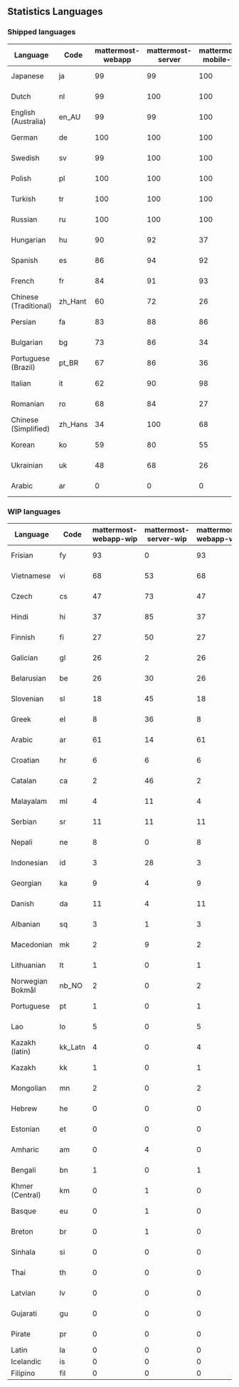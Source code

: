 ## Statistics Languages ##
###  Shipped languages  ###
|Language|Code|mattermost-webapp|mattermost-server|mattermost-mobile-v2|mattermost-desktop|focalboard-webapp|playbooks-webapp|Total|Last Modified|
|---|---|---|---|---|---|---|---|---|---|
|Japanese|ja| 99| 99| 100| 100| 100| 100| 99|2023-03-26T03:16:20.131759Z|
|Dutch|nl| 99| 100| 100| 100| 99| 100| 99|2023-03-24T13:16:47.375690Z|
|English (Australia)|en_AU| 99| 99| 100| 100| 100| 99| 99|2023-03-23T08:57:03.826338Z|
|German|de| 100| 100| 100| 100| 100| 100| 99|2023-03-15T14:51:57.874337Z|
|Swedish|sv| 99| 100| 100| 100| 100| 100| 99|2023-03-20T10:54:25.660137Z|
|Polish|pl| 100| 100| 100| 100| 100| 100| 99|2023-03-18T17:21:54.667169Z|
|Turkish|tr| 100| 100| 100| 100| 100| 100| 98|2023-03-17T10:11:53.359157Z|
|Russian|ru| 100| 100| 100| 100| 75| 59| 97|2023-03-17T09:52:45.233866Z|
|Hungarian|hu| 90| 92| 37| 99| 92| 81| 88|2023-03-08T16:55:25.893488Z|
|Spanish|es| 86| 94| 92| 98| 48| 0| 86|2023-03-24T12:19:50.068130Z|
|French|fr| 84| 91| 93| 96| 86| 27| 85|2023-03-20T09:39:53.812938Z|
|Chinese (Traditional)|zh_Hant| 60| 72| 26| 0| 100| 0| 84|2023-03-08T16:56:39.798390Z|
|Persian|fa| 83| 88| 86| 100| 27| 1| 82|2023-03-08T16:55:14.020989Z|
|Bulgarian|bg| 73| 86| 34| 0| 0| 0| 75|2023-03-08T16:54:50.705692Z|
|Portuguese (Brazil)|pt_BR| 67| 86| 36| 44| 96| 0| 73|2023-03-21T12:48:45.731135Z|
|Italian|it| 62| 90| 98| 5| 64| 0| 72|2023-03-12T17:47:11.540995Z|
|Romanian|ro| 68| 84| 27| 0| 0| 0| 71|2023-03-08T16:56:05.783471Z|
|Chinese (Simplified)|zh_Hans| 34| 100| 68| 100| 100| 0| 69|2023-03-26T17:09:17.212601Z|
|Korean|ko| 59| 80| 55| 99| 92| 8| 66|2023-03-09T23:22:41.243594Z|
|Ukrainian|uk| 48| 68| 26| 79| 54| 0| 55|2023-03-08T16:56:28.774577Z|
|Arabic|ar| 0| 0| 0| 45| 46| 0| 20|2023-03-08T14:17:38.148886Z|
###  WIP languages  ###
|Language|Code|mattermost-webapp-wip|mattermost-server-wip|mattermost-webapp-wip|Total|Last Modified|
|---|---|---|---|---|---|--|
|Frisian|fy| 93| 0| 93| 62|2023-02-16T10:53:34.112562Z|
|Vietnamese|vi| 68| 53| 68| 59|2023-03-01T07:41:44.190635Z|
|Czech|cs| 47| 73| 47| 57|2023-03-24T11:22:32.946925Z|
|Hindi|hi| 37| 85| 37| 49|2023-02-16T10:54:30.415850Z|
|Finnish|fi| 27| 50| 27| 34|2023-02-16T10:53:07.351812Z|
|Galician|gl| 26| 2| 26| 32|2023-02-16T10:53:47.791156Z|
|Belarusian|be| 26| 30| 26| 27|2023-03-04T14:21:26.951925Z|
|Slovenian|sl| 18| 45| 18| 23|2023-01-28T03:31:36.696653Z|
|Greek|el| 8| 36| 8| 22|2023-01-23T11:30:04.120446Z|
|Arabic|ar| 61| 14| 61| 20|2023-03-08T14:17:38.148886Z|
|Croatian|hr| 6| 6| 6| 17|2023-03-20T20:33:39.453510Z|
|Catalan|ca| 2| 46| 2| 15|2023-02-22T22:19:51.633986Z|
|Malayalam|ml| 4| 11| 4| 13|2023-01-20T12:30:29.426169Z|
|Serbian|sr| 11| 11| 11| 13|2023-02-17T12:02:20.741277Z|
|Nepali|ne| 8| 0| 8| 11|2023-01-23T11:32:35.863162Z|
|Indonesian|id| 3| 28| 3| 11|2023-01-20T12:30:26.132977Z|
|Georgian|ka| 9| 4| 9| 8|2023-01-20T12:30:27.511376Z|
|Danish|da| 11| 4| 11| 8|2023-02-28T08:17:12.460986Z|
|Albanian|sq| 3| 1| 3| 8|2023-01-23T11:33:06.934782Z|
|Macedonian|mk| 2| 9| 2| 5|2023-02-16T10:52:34.237243Z|
|Lithuanian|lt| 1| 0| 1| 4|2023-03-26T20:33:26.682723Z|
|Norwegian Bokmål|nb_NO| 2| 0| 2| 4|2023-02-28T08:58:26.819803Z|
|Portuguese|pt| 1| 0| 1| 4|2023-03-14T01:13:44.225644Z|
|Lao|lo| 5| 0| 5| 3|2023-01-28T03:29:57.636840Z|
|Kazakh (latin)|kk_Latn| 4| 0| 4| 3|2023-01-09T16:04:40.142668Z|
|Kazakh|kk| 1| 0| 1| 2|2023-01-20T12:30:28.434837Z|
|Mongolian|mn| 2| 0| 2| 2|2023-02-16T02:00:14.011643Z|
|Hebrew|he| 0| 0| 0| 1|2023-01-20T12:30:24.610278Z|
|Estonian|et| 0| 0| 0| 1|2022-06-16T11:17:55.844464Z|
|Amharic|am| 0| 4| 0| 1|2020-07-04T19:22:35.416407Z|
|Bengali|bn| 1| 0| 1| 1|2022-06-18T00:07:36.707192Z|
|Khmer (Central)|km| 0| 1| 0| 0|2022-05-06T14:27:58.323957Z|
|Basque|eu| 0| 1| 0| 0|2021-06-22T14:46:44.626603Z|
|Breton|br| 0| 1| 0| 0|2022-10-20T14:33:30.929526Z|
|Sinhala|si| 0| 0| 0| 0|2022-10-24T11:26:43.423982Z|
|Thai|th| 0| 0| 0| 0|2022-05-03T14:48:59.991556Z|
|Latvian|lv| 0| 0| 0| 0|2022-12-17T23:24:22.390841Z|
|Gujarati|gu| 0| 0| 0| 0|2021-09-27T12:12:04.194601Z|
|Pirate|pr| 0| 0| 0| 0|2022-06-28T08:46:29.046651Z|
|Latin|la| 0| 0| 0| 0||
|Icelandic|is| 0| 0| 0| 0||
|Filipino|fil| 0| 0| 0| 0||
